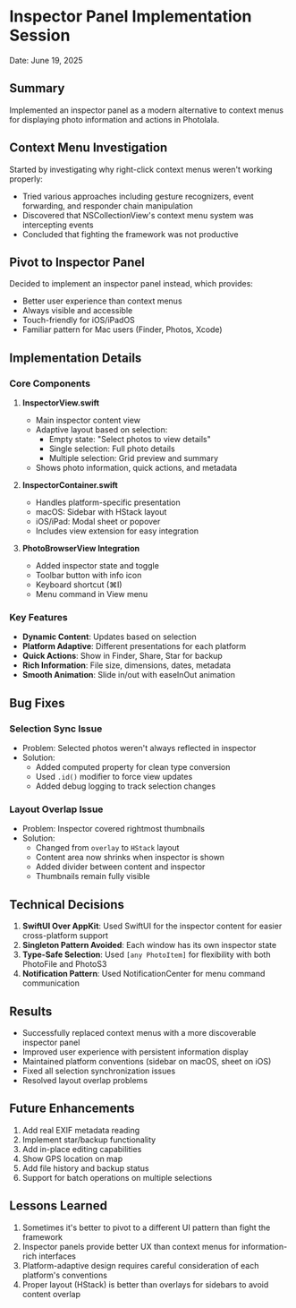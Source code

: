 # Inspector Panel Implementation Session

Date: June 19, 2025

## Summary

Implemented an inspector panel as a modern alternative to context menus for displaying photo information and actions in Photolala.

## Context Menu Investigation

Started by investigating why right-click context menus weren't working properly:
- Tried various approaches including gesture recognizers, event forwarding, and responder chain manipulation
- Discovered that NSCollectionView's context menu system was intercepting events
- Concluded that fighting the framework was not productive

## Pivot to Inspector Panel

Decided to implement an inspector panel instead, which provides:
- Better user experience than context menus
- Always visible and accessible
- Touch-friendly for iOS/iPadOS
- Familiar pattern for Mac users (Finder, Photos, Xcode)

## Implementation Details

### Core Components

1. **InspectorView.swift**
   - Main inspector content view
   - Adaptive layout based on selection:
     - Empty state: "Select photos to view details"
     - Single selection: Full photo details
     - Multiple selection: Grid preview and summary
   - Shows photo information, quick actions, and metadata

2. **InspectorContainer.swift**
   - Handles platform-specific presentation
   - macOS: Sidebar with HStack layout
   - iOS/iPad: Modal sheet or popover
   - Includes view extension for easy integration

3. **PhotoBrowserView Integration**
   - Added inspector state and toggle
   - Toolbar button with info icon
   - Keyboard shortcut (⌘I)
   - Menu command in View menu

### Key Features

- **Dynamic Content**: Updates based on selection
- **Platform Adaptive**: Different presentations for each platform
- **Quick Actions**: Show in Finder, Share, Star for backup
- **Rich Information**: File size, dimensions, dates, metadata
- **Smooth Animation**: Slide in/out with easeInOut animation

## Bug Fixes

### Selection Sync Issue
- Problem: Selected photos weren't always reflected in inspector
- Solution: 
  - Added computed property for clean type conversion
  - Used `.id()` modifier to force view updates
  - Added debug logging to track selection changes

### Layout Overlap Issue
- Problem: Inspector covered rightmost thumbnails
- Solution:
  - Changed from `overlay` to `HStack` layout
  - Content area now shrinks when inspector is shown
  - Added divider between content and inspector
  - Thumbnails remain fully visible

## Technical Decisions

1. **SwiftUI Over AppKit**: Used SwiftUI for the inspector content for easier cross-platform support
2. **Singleton Pattern Avoided**: Each window has its own inspector state
3. **Type-Safe Selection**: Used `[any PhotoItem]` for flexibility with both PhotoFile and PhotoS3
4. **Notification Pattern**: Used NotificationCenter for menu command communication

## Results

- Successfully replaced context menus with a more discoverable inspector panel
- Improved user experience with persistent information display
- Maintained platform conventions (sidebar on macOS, sheet on iOS)
- Fixed all selection synchronization issues
- Resolved layout overlap problems

## Future Enhancements

1. Add real EXIF metadata reading
2. Implement star/backup functionality
3. Add in-place editing capabilities
4. Show GPS location on map
5. Add file history and backup status
6. Support for batch operations on multiple selections

## Lessons Learned

1. Sometimes it's better to pivot to a different UI pattern than fight the framework
2. Inspector panels provide better UX than context menus for information-rich interfaces
3. Platform-adaptive design requires careful consideration of each platform's conventions
4. Proper layout (HStack) is better than overlays for sidebars to avoid content overlap